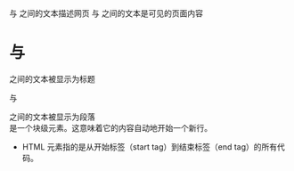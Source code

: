 <html> 与 </html> 之间的文本描述网页
<body> 与 </body> 之间的文本是可见的页面内容
<h1> 与 </h1> 之间的文本被显示为标题
<p> 与 </p> 之间的文本被显示为段落
<div> 是一个块级元素。这意味着它的内容自动地开始一个新行。

- HTML 元素指的是从开始标签（start tag）到结束标签（end tag）的所有代码。
